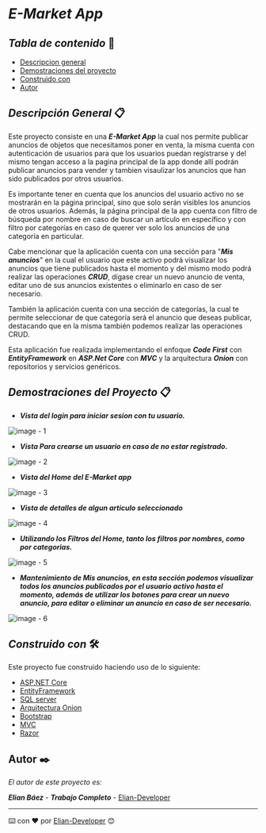 # ***E-Market App*** 

## *Tabla de contenido* 📄

- [Descripcion general](https://github.com/Elian-Developer/E-Market/tree/master#descripci%C3%B3n-general-)
- [Demostraciones del proyecto]( https://github.com/Elian-Developer/E-Market/tree/master#demostraciones-del-proyecto-)
- [Construido con](https://github.com/Elian-Developer/E-Market/tree/master#construido-con-%EF%B8%8F)
- [Autor](https://github.com/Elian-Developer/E-Market/tree/master#autor-%EF%B8%8F)

## *Descripción General* 📋

Este proyecto consiste en una ***E-Market App*** la cual nos permite publicar anuncios de objetos que necesitamos poner en venta, la misma 
cuenta con autenticación de usuarios para que los usuarios puedan registrarse y del mismo tengan acceso a la pagina principal de la app donde 
allí podrán publicar anuncios para vender y tambien visaulizar los anuncios que han sido publicados por otros usuarios.

Es importante tener en cuenta que los anuncios del usuario activo no se mostrarán en la página principal, sino que solo serán visibles los 
anuncios de otros usuarios. Además, la página principal de la app cuenta con filtro de búsqueda por nombre en caso de buscar un artículo en 
específico y con filtro por categorías en caso de querer ver solo los anuncios de una categoría en particular.

Cabe mencionar que la aplicación cuenta con una sección para "***Mis anuncios***" en la cual el usuario que este activo podrá visualizar 
los anuncios que tiene publicados hasta el momento y del mismo modo podrá realizar las operaciones ***CRUD***, dígase crear un nuevo anuncio 
de venta, editar uno de sus anuncios existentes o eliminarlo en caso de ser necesario.

También la aplicación cuenta con una sección de categorías, la cual te permite seleccionar de que categoría será el anuncio que deseas 
publicar, destacando que en la misma también podemos realizar las operaciones CRUD.

Esta aplicación fue realizada implementando el enfoque ***Code First*** con ***EntityFramework*** en ***ASP.Net Core*** con ***MVC*** y la 
arquitectura ***Onion*** con repositorios y servicios genéricos.

## ***Demostraciones del Proyecto*** 📋

- ***Vista del login para iniciar sesion con tu usuario.***

![image - 1](https://github.com/Elian-Developer/E-Market/assets/107364306/ff70d4e6-d4b7-4e7b-9cc8-d79897aff5aa)

- ***Vista Para crearse un usuario en caso de no estar registrado.***

![image - 2](https://github.com/Elian-Developer/E-Market/assets/107364306/da9b4ea4-9675-4eef-8aba-19334ba4becf)

- ***Vista del Home del E-Market app***

![image - 3](https://github.com/Elian-Developer/E-Market/assets/107364306/5ac8c851-5732-419e-a04b-447615b09556)

- ***Vista de detalles de algun articulo seleccionado***

![image - 4](https://github.com/Elian-Developer/E-Market/assets/107364306/e3081016-bdac-4cc4-86be-89cd11498ae0)

- ***Utilizando los Filtros del Home, tanto los filtros por nombres, como por categorias.***

![image - 5](https://github.com/Elian-Developer/E-Market/assets/107364306/00414f43-e651-4a83-b51b-1462aa07a2d8)

- ***Mantenimiento de Mis anuncios, en esta sección podemos visualizar todos los anuncios publicados por el usuario activo
hasta el momento, además de utilizar los botones para crear un nuevo anuncio, para editar o eliminar un anuncio en caso 
de ser necesario.***

![image - 6](https://github.com/Elian-Developer/E-Market/assets/107364306/bbf0b47c-d827-491a-9302-ed3c747cd0a1)

## *Construido con* 🛠️

Este proyecto fue construido haciendo uso de lo siguiente: 
- [ASP.NET Core](https://learn.microsoft.com/es-es/aspnet/core/introduction-to-aspnet-core?view=aspnetcore-7.0)
- [EntityFramework](https://learn.microsoft.com/en-us/ef/)
- [SQL server](https://learn.microsoft.com/en-us/sql/sql-server/?view=sql-server-ver16)
- [Arquitectura Onion]()
- [Bootstrap](https://getbootstrap.com)
- [MVC](https://learn.microsoft.com/en-us/aspnet/mvc/overview/getting-started/introduction/getting-started)
- [Razor](https://learn.microsoft.com/en-us/aspnet/core/mvc/views/razor?view=aspnetcore-7.0)

## Autor ✒️

_El autor de este proyecto es:_

***Elian Báez*** - ***Trabajo Completo*** - [Elian-Developer](https://github.com/Elian-Developer)

---

⌨️ con ❤️ por [Elian-Developer]((https://github.com/Elian-Developer)) 😊
